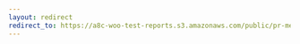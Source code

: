 ```yaml
---
layout: redirect
redirect_to: https://a8c-woo-test-reports.s3.amazonaws.com/public/pr-merge/38683/e2e/index.html
---
```

